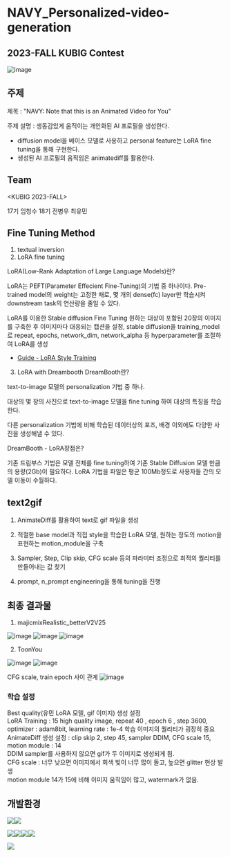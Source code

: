 # NAVY_Personalized-video-generation

## 2023-FALL KUBIG Contest

![image](https://github.com/Dozi01/NAVY_Personalized-video-generation/assets/95427125/3184e6b8-32c3-4c08-92a4-3a0d6583ee93)


## 주제

제목 : "NAVY: Note that this is an Animated Video for You"

주제 설명 : 생동감있게 움직이는 개인화된 AI 프로필을 생성한다.
- diffusion model을 베이스 모델로 사용하고 personal feature는 LoRA fine tuning을 통해 구현한다. 
- 생성된 AI 프로필의 움직임은 animatediff를 활용한다.

## Team

<KUBIG 2023-FALL> 

17기 임청수 18기 전병우 최유민

## Fine Tuning Method

1. textual inversion
2. LoRA fine tuning
   
LoRA(Low-Rank Adaptation of Large Language Models)란?

LoRA는 PEFT(Parameter Effecient Fine-Tuning)의 기법 중 하나이다. Pre-trained model의 weight는 고정한 채로, 몇 개의 dense(fc) layer만 학습시켜 downstream task의 연산량을 줄일 수 있다. 

LoRA를 이용한 Stable diffusion Fine Tuning
원하는 대상이 포함된 20장의 이미지를 구축한 후 이미지마다 대응되는 캡션을 설정, stable diffusion을 training_model로 repeat, epochs, network_dim, network_alpha 등 hyperparameter를 조절하여 LoRA를 생성

- [Guide - LoRA Style Training](https://civitai.com/questions/158/guide-lora-style-training)


3. LoRA with Dreambooth
DreamBooth란?

text-to-image 모델의 personalization 기법 중 하나.

대상의 몇 장의 사진으로 text-to-image 모델을 fine tuning 하여 대상의 특징을 학습한다.

다른 personalization 기법에 비해 학습된 데이터상의 포즈, 배경 이외에도 다양한 사진을 생성해낼 수 있다.

DreamBooth - LoRA장점은? 

기존 드림부스 기법은 모델 전체를 fine tuning하여 기존 Stable Diffusion 모델 만큼의 용량(2Gb)이 필요하다. LoRA 기법을 파일은 평균 100Mb정도로 사용자들 간의 모델 이동이 수월하다.

## text2gif

1. AnimateDiff를 활용하여 text로 gif 파일을 생성
   
2. 적절한 base model과 직접 style을 학습한 LoRA 모델, 원하는 정도의 motion을 표현하는 motion_module을 구축

3. Sampler, Step, Clip skip, CFG scale 등의 파라미터 조정으로 최적의 퀄리티를 만들어내는 값 찾기
   
4. prompt, n_prompt engineering을 통해 tuning을 진행


## 최종 결과물

1. majicmixRealistic_betterV2V25

![image](https://github.com/Dozi01/NAVY_Personalized-video-generation/assets/95427125/61ab8e95-31ac-4bd3-b1aa-164c8ae085ff)
![image](https://github.com/Dozi01/NAVY_Personalized-video-generation/assets/95427125/07127740-911c-43e1-a568-7cfb5bcbeb2a)
![image](https://github.com/Dozi01/NAVY_Personalized-video-generation/assets/95427125/d3d0995a-7ad8-4a49-9918-806dbc856f5e)

2. ToonYou

![image](https://github.com/Dozi01/NAVY_Personalized-video-generation/assets/95427125/a3f989f1-acaf-4585-82bb-c71069be951d)
![image](https://github.com/Dozi01/NAVY_Personalized-video-generation/assets/95427125/0e129bc7-5b0f-4d09-9aee-c697539da154)

CFG scale, train epoch 사이 관계
![image](https://github.com/Dozi01/NAVY_Personalized-video-generation/assets/95427125/9e3386cd-0baf-405a-9d17-bf86b6e3970c)


### 학습 설정
Best quality(유민 LoRA 모델, gif 이미지) 생성 설정  
LoRA Training : 15 high quality image, repeat 40 , epoch 6 , step 3600, optimizer : adam8bit, learning rate : 1e-4
학습 이미지의 퀄리티가 굉장히 중요  
AnimateDiff 생성 설정 : clip skip 2, step 45, sampler DDIM, CFG scale 15, motion module : 14  
DDIM sampler를 사용하지 않으면 gif가 두 이미지로 생성되게 됨.  
CFG scale : 너무 낮으면 이미지에서 회색 빛이 너무 많이 돌고, 높으면 glitter 현상 발생  
motion module 14가 15에 비해 이미지 움직임이 많고, watermark가 없음.  

## 개발환경
<img src="https://img.shields.io/badge/Google Colab-F9AB00?style=for-the-badge&logo=Google Colab&logoColor=white"><img src="https://img.shields.io/badge/Visual Studio Code-007ACC?style=for-the-badge&logo=Visual Studio Code&logoColor=white">

<img src="https://img.shields.io/badge/Gradio-FF4B4B?style=for-the-badge&logo=Streamlit&logoColor=white"><img src="https://img.shields.io/badge/Python-3776AB?style=for-the-badge&logo=Python&logoColor=white"><img src="https://img.shields.io/badge/Jupyter-F37626?style=for-the-badge&logo=Jupyter&logoColor=white"><img src="https://img.shields.io/badge/PyTorch-EE4C2C?style=for-the-badge&logo=PyTorch&logoColor=white">

<img src="https://img.shields.io/badge/Git-F05032?style=for-the-badge&logo=Git&logoColor=white">


